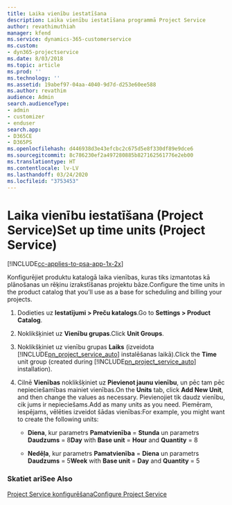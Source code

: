```yaml
---
title: Laika vienību iestatīšana
description: Laika vienību iestatīšana programmā Project Service
author: revathimuthiah
manager: kfend
ms.service: dynamics-365-customerservice
ms.custom:
- dyn365-projectservice
ms.date: 8/03/2018
ms.topic: article
ms.prod: ''
ms.technology: ''
ms.assetid: 19abef97-04aa-4040-9d7d-d253e60ee588
ms.author: revathim
audience: Admin
search.audienceType:
- admin
- customizer
- enduser
search.app:
- D365CE
- D365PS
ms.openlocfilehash: d446938d3e43efcbc2c675d5e8f330df89e9dce6
ms.sourcegitcommit: 8c786230ef2a497280885b827162561776e2eb00
ms.translationtype: HT
ms.contentlocale: lv-LV
ms.lasthandoff: 03/24/2020
ms.locfileid: "3753453"
---
```

# <a name="set-up-time-units-project-service"></a><span data-ttu-id="9ceba-103">Laika vienību iestatīšana (Project Service)</span><span class="sxs-lookup"><span data-stu-id="9ceba-103">Set up time units (Project Service)</span></span>

[!INCLUDE[cc-applies-to-psa-app-1x-2x](../includes/cc-applies-to-psa-app-1x-2x.md)]

<span data-ttu-id="9ceba-104">Konfigurējiet produktu katalogā laika vienības, kuras tiks izmantotas kā plānošanas un rēķinu izrakstīšanas projektu bāze.</span><span class="sxs-lookup"><span data-stu-id="9ceba-104">Configure the time units in the product catalog that you’ll use as a base for scheduling and billing your projects.</span></span>  
  
1. <span data-ttu-id="9ceba-105">Dodieties uz **Iestatījumi > Preču katalogs**.</span><span class="sxs-lookup"><span data-stu-id="9ceba-105">Go to **Settings > Product Catalog**.</span></span>  
  
2. <span data-ttu-id="9ceba-106">Noklikšķiniet uz **Vienību grupas**.</span><span class="sxs-lookup"><span data-stu-id="9ceba-106">Click **Unit Groups**.</span></span>  
  
3. <span data-ttu-id="9ceba-107">Noklikšķiniet uz vienību grupas **Laiks** (izveidota [!INCLUDE[pn_project_service_auto](../includes/pn-project-service-auto.md)] instalēšanas laikā).</span><span class="sxs-lookup"><span data-stu-id="9ceba-107">Click the **Time** unit group (created during [!INCLUDE[pn_project_service_auto](../includes/pn-project-service-auto.md)] installation).</span></span>  
  
4. <span data-ttu-id="9ceba-108">Cilnē **Vienības** noklikšķiniet uz **Pievienot jaunu vienību**, un pēc tam pēc nepieciešamības mainiet vienības.</span><span class="sxs-lookup"><span data-stu-id="9ceba-108">On the **Units** tab, click **Add New Unit**, and then change the values as necessary.</span></span> <span data-ttu-id="9ceba-109">Pievienojiet tik daudz vienību, cik jums ir nepieciešams.</span><span class="sxs-lookup"><span data-stu-id="9ceba-109">Add as many units as you need.</span></span> <span data-ttu-id="9ceba-110">Piemēram, iespējams, vēlēties izveidot šādas vienības:</span><span class="sxs-lookup"><span data-stu-id="9ceba-110">For example, you might want to create the following units:</span></span>  
  
   - <span data-ttu-id="9ceba-111">**Diena**, kur parametrs **Pamatvienība** = **Stunda** un parametrs **Daudzums** = 8</span><span class="sxs-lookup"><span data-stu-id="9ceba-111">**Day** with **Base unit** = **Hour** and **Quantity** = 8</span></span>  
  
   - <span data-ttu-id="9ceba-112">**Nedēļa**, kur parametrs **Pamatvienība** = **Diena** un parametrs **Daudzums** = 5</span><span class="sxs-lookup"><span data-stu-id="9ceba-112">**Week** with **Base unit** = **Day** and **Quantity** = 5</span></span>  
  
### <a name="see-also"></a><span data-ttu-id="9ceba-113">Skatiet arī</span><span class="sxs-lookup"><span data-stu-id="9ceba-113">See Also</span></span>  
 [<span data-ttu-id="9ceba-114">Project Service konfigurēšana</span><span class="sxs-lookup"><span data-stu-id="9ceba-114">Configure Project Service</span></span>](../project-service/configure.md)
